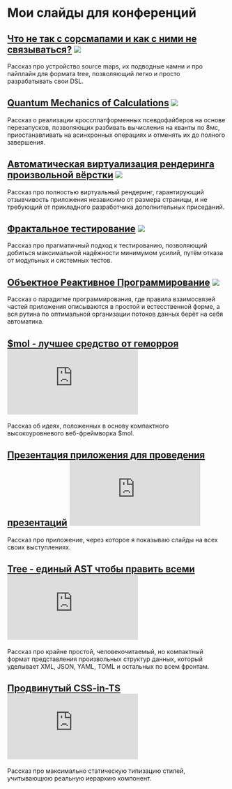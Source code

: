 # Мои слайды для конференций

## [Что не так с сорсмапами и как с ними не связываться?](sourcemap) ![](https://holyjs.ru/favicons/favicon-16x16.png)

Рассказ про устройство source maps, их подводные камни и про пайплайн для формата tree, позволяющий легко и просто разрабатывать свои DSL.

## [Quantum Mechanics of Calculations](fibers) ![](https://holyjs.ru/favicons/favicon-16x16.png)

Рассказ о реализации кроссплатформенных  псевдофайберов на основе перезапусков, позволяющих разбивать вычисления на кванты по 8мс, приостанавливать на асинхронных операциях и отменять их до полного завершения.

## [Автоматическая виртуализация рендеринга произвольной вёрстки](virt) ![](https://holyjs.ru/favicons/favicon-16x16.png)

Рассказ про полностью виртуальный рендеринг, гарантирующий отзывчивость приложения независимо от размера страницы, и не требующий от прикладного разработчика дополнительных приседаний.

## [Фрактальное тестирование](testing) ![](https://techleadconf.ru/i/techlead_conf/moscow/2020/favicon.ico)

Рассказ про прагматичный подход к тестированию, позволяющий добиться максимальной надёжности минимумом усилий, путём отказа от модульных и системных тестов.

## [Объектное Реактивное Программирование](orp) ![](https://frontendconf.ru/i/frontendconf/2018/favicon.ico)

Рассказ о парадигме программирования, где правила взаимосвязей частей приложения описываются в простой и естесственной форме, а вся рутина по оптимальной организации потоков данных берёт на себя автоматика.

## [$mol - лучшее средство от геморроя](mol) ![](https://favicon.yandex.net/favicon/piterjs.org?color=0,0,0,0&size=16&stub=1)

Рассказ об идеях, положенных в основу компактного высокоуровневого веб-фреймворка $mol.

## [Презентация приложения для проведения презентаций](slides) ![](https://favicon.yandex.net/favicon/piterjs.org?color=0,0,0,0&size=16&stub=1)

Рассказ про приложение, через которое я показываю слайды на всех своих выступлениях.

## [Tree - единый AST чтобы править всеми](tree) ![](https://favicon.yandex.net/favicon/piterjs.org?color=0,0,0,0&size=16&stub=1)

Рассказ про крайне простой, человекочитаемый, но компактный формат представления произвольных структур данных, который уделывает XML, JSON, YAML, TOML и остальных по всем фронтам.

## [Продвинутый CSS-in-TS](css-in-ts) ![](https://favicon.yandex.net/favicon/piterjs.org?color=0,0,0,0&size=16&stub=1)

Рассказ про максимально статическую типизацию стилей, учитывающюю реальную иерархию компонент.
